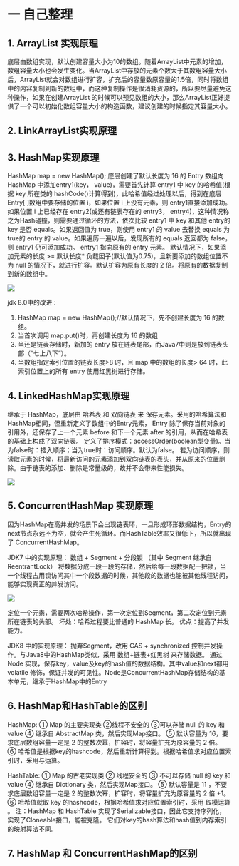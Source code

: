 # 一   自己整理

##  1.  ArrayList 实现原理 
底层由数组实现，默认创建容量大小为10的数组。随着ArrayList中元素的增加，数组容量大小也会发生变化。当ArrayList中存放的元素个数大于其数组容量大小后，ArrayList就会对数组进行扩容，扩充后的容量数原容量的1.5倍，同时将数组中的内容复制到新的数组中，而这种复制操作是很消耗资源的，所以要尽量避免这种操作，如果在创建ArrayList 的时候可以预见数组的大小，那么ArrayList正好提供了一个可以初始化数组容量大小的构造函数，建议创建的时候指定其容量大小。

##  2.   LinkArrayList实现原理

## 3.   HashMap实现原理
HashMap map = new HashMap();
底层创建了默认长度为 16 的 Entry 数组向 HashMap 中添加entry1(key， value)，需要首先计算 entry1 中 key 的哈希值(根据 key 所在类的 hashCode()计算得到)，此哈希值经过处理以后，得到在底层 Entry[ ]数组中要存储的位置 i，如果位置 i 上没有元素，则 entry1直接添加成功。如果位置 i 上已经存在 entry2(或还有链表存在的 entry3， entry4)，这种情况称之为Hash碰撞，则需要通过循环的方法，依次比较 entry1 中 key 和其他 entry的 key 是否 equals。如果返回值为 true，则使用 entry1 的 value 去替换 equals 为 true的 entry 的 value。如果遍历一遍以后，发现所有的 equals 返回都为 false，则 entry1 仍可添加成功。 entry1 指向原有的 entry 元素。
默认情况下，如果添加元素的长度 >= 默认长度* 负载因子(默认值为0.75)，且新要添加的数组位置不为 null 的情况下，就进行扩容。默认扩容为原有长度的 2 倍。将原有的数据复制到新的数组中。

![](https://upload-images.jianshu.io/upload_images/25046096-437bb53514f521f1.jpg?imageMogr2/auto-orient/strip%7CimageView2/2/w/1240)

jdk 8.0中的改进 :
1.  HashMap map = new HashMap();//默认情况下，先不创建长度为 16 的数组。
2.  当首次调用 map.put()时，再创建长度为 16 的数组
3. 当还是链表存储时，新加的 entry 放在链表尾部，而Java7中则是放到链表头部（“七上八下”）。
4.  当数组指定索引位置的链表长度>8 时，且 map 中的数组的长度> 64 时，此索引位置上的所有 entry 使用红黑树进行存储。

##  4.   LinkedHashMap实现原理
继承于 HashMap，底层由 哈希表 和 双向链表 来 保存元素。采用的哈希算法和HashMap相同，但重新定义了数组中的Entry元素， Entry 除了保存当前对象的引用外，还保存了上一个元素 before 和下一个元素 after 的引用，从而在哈希表的基础上构成了双向链表。
定义了排序模式：accessOrder(boolean型变量)。当为false时：插入顺序；当为true时：访问顺序。默认为false。  若为访问顺序，则读取元素的时候，将最新访问的元素添加到双向链表的表头，并从原来的位置删除。由于链表的添加、删除是常量级的，故并不会带来性能损失。

![](https://upload-images.jianshu.io/upload_images/25046096-c5ea24cef40b24e4.jpg?imageMogr2/auto-orient/strip%7CimageView2/2/w/1240)

## 5.   ConcurrentHashMap 实现原理
因为HashMap在高并发的场景下会出现链表环，一旦形成环形数据结构，Entry的next节点永远不为空，就会产生死循环。而HashTable效率又很低下，所以就出现了 ConcurrentHashMap。

JDK7 中的实现原理：
数组 + Segment + 分段锁  （其中 Segment 继承自ReentrantLock）
将数据分成一段一段的存储，然后给每一段数据配一把锁，当一个线程占用锁访问其中一个段数据的时候，其他段的数据也能被其他线程访问，能够实现真正的并发访问。

![](https://upload-images.jianshu.io/upload_images/25046096-c99454813b7d5fb5.jpg?imageMogr2/auto-orient/strip%7CimageView2/2/w/1240)

定位一个元素，需要两次哈希操作，第一次定位到Segment，第二次定位到元素所在链表的头部。
坏处：哈希过程要比普通的 HashMap 长。
优点：提高了并发能力。

JDK8 中的实现原理：
抛弃Segment，改用 CAS + synchronized 控制并发操作。与Java8中的HashMap类似，采用 数组+链表+红黑树 来存储数据。
通过 Node 实现，保存key，value及key的hash值的数据结构。其中value和next都用volatile 修饰，保证并发的可见性。Node是ConcurrentHashMap存储结构的基本单元，继承于HashMap中的Entry

## 6.    HashMap和HashTable的区别

HashMap: ① Map 的主要实现类
                 ②线程不安全的
                 ③可以存储 null 的 key 和 value
                 ④ 继承自 AbstractMap 类，然后实现Map接口。
                 ⑤ 默认容量为 16，要求底层数组容量一定是 2 的整数次幂，扩容时，将容量扩充为原容量的 2 倍。
                 ⑥ 哈希值是根据key的hashcode，然后重新计算得到。根据哈希值求对应位置索引时，采用与运算。
              
HashTable: ① Map 的古老实现类
                  ② 线程安全的
                  ③ 不可以存储 null 的 key 和 value
                  ④ 继承自 Dictionary 类，然后实现Map接口。
                  ⑤ 默认容量是 11 ，不要求底层数组容量一定是 2 的整数次幂，扩容时，将容量扩充为原容量的 2 倍 +1。
                  ⑥ 哈希值就取 key 的hashcode，根据哈希值求对应位置索引时，采用 取模运算 。
注：HashMap 和 HashTable 实现了Serializable接口，因此它支持序列化，实现了Cloneable接口，能被克隆。
它们对key的hash算法和hash值到内存索引的映射算法不同。

##  7.   HashMap 和  ConcurrentHashMap的区别

